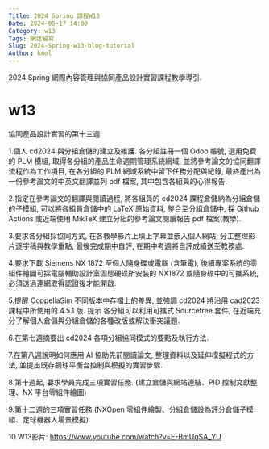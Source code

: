 ```yaml
---
Title: 2024 Spring 課程W13
Date: 2024-05-17 14:00
Category: w13
Tags: 網誌編寫
Slug: 2024-Spring-w13-blog-tutorial
Author: kmol
---
```


2024 Spring 網際內容管理與協同產品設計實習課程教學導引.

<!-- PELICAN_END_SUMMARY -->
# w13
協同產品設計實習的第十三週

1.個人 cd2024 與分組倉儲的建立及維護.
各分組註冊一個 Odoo 帳號, 選用免費的 PLM 模組, 取得各分組的產品生命週期管理系統網域, 並將參考論文的協同翻譯流程作為工作項目, 在各分組的 PLM 網域系統中留下任務分配與紀錄, 最終產出為一份參考論文的中英文翻譯並列 pdf 檔案, 其中包含各組員的心得報告.

2.指定在參考論文的翻譯與閱讀過程, 將各組員的 cd2024 課程倉儲納為分組倉儲的子模組, 可以將各組員倉儲中的 LaTeX 原始資料, 整合至分組倉儲中, 採 Github Actions 或近端使用 MikTeX 建立分組的參考論文閱讀報告 pdf 檔案(教學).

3.要求各分組採協同方式, 在各教學影片上填上字幕並嵌入個人網站, 分工整理影片逐字稿與教學重點, 最後完成期中自評, 在期中考週將自評成績送至教務處.

4.要求下載 Siemens NX 1872 至個人隨身碟或電腦 (含筆電), 後續專案系統的零組件繪圖可採電腦輔助設計室固態硬碟所安裝的 NX1872 或隨身碟中的可攜系統, 必須透過連網取得認證後才能開啟.

5.提醒 CoppeliaSim 不同版本中存檔上的差異, 並強調 cd2024 將沿用 cad2023 課程中所使用的 4.5.1 版.
提示 各分組可以利用可攜式 Sourcetree 套件, 在近端充分了解個人倉儲與分組倉儲的各種改版或解決衝突議題.

6.在第七週摘要出 cd2024 各項分組協同模式的要點及執行方法.

7.在第八週說明如何應用 AI 協助先前閱讀論文, 整理資料以及延伸模擬程式的方法, 並提出既存鋼球平衡台控制與模擬的實習步驟.

8.第十週起, 要求學員完成三項實習任務. (建立倉儲與網站連結、PID 控制文獻整理、NX 平台零組件繪圖)

9.第十二週的三項實習任務 (NXOpen 零組件繪製、分組倉儲設為評分倉儲子模組、足球機器人場景模擬).

10.W13影片:
https://www.youtube.com/watch?v=E-BmUqSA_YU